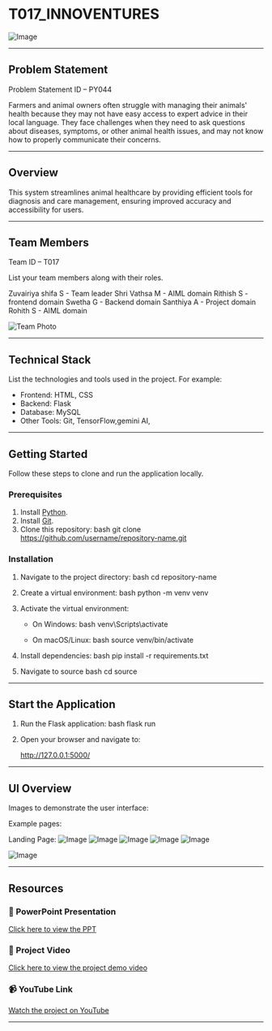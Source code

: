 # T017_INNOVENTURES
![Image](https://github.com/user-attachments/assets/c6b9f5e9-48c0-4f51-8945-7cc5def1b5f4)

---

## Problem Statement

Problem Statement ID – PY044

Farmers and animal owners often struggle with managing their animals' health because they may not have easy access to expert advice in their local language. They face challenges when they need to ask questions about diseases, symptoms, or other animal health issues, and may not know how to properly communicate their concerns.


---

## Overview

This system streamlines animal healthcare by providing efficient tools for diagnosis and care management, ensuring improved accuracy and accessibility for users.

---

## Team Members

Team ID – T017

List your team members along with their roles.

Zuvairiya shifa S - Team leader
Shri Vathsa M - AIML domain
Rithish S - frontend domain
Swetha G - Backend domain
Santhiya A - Project domain
Rohith S - AIML domain

![Team Photo](media/team-photo.png)

---

## Technical Stack

List the technologies and tools used in the project. For example:

- Frontend: HTML, CSS
- Backend: Flask
- Database: MySQL
- Other Tools: Git, TensorFlow,gemini AI,

---

## Getting Started

Follow these steps to clone and run the application locally.

### Prerequisites

1. Install [Python](https://www.python.org/downloads/).
2. Install [Git](https://git-scm.com/).
3. Clone this repository:
   bash
   git clone https://github.com/username/repository-name.git
   

### Installation

1. Navigate to the project directory:
   bash
   cd repository-name
   
2. Create a virtual environment:
   bash
   python -m venv venv
   
3. Activate the virtual environment:
   - On Windows:
     bash
     venv\Scripts\activate
     
   - On macOS/Linux:
     bash
     source venv/bin/activate
     
4. Install dependencies:
   bash
   pip install -r requirements.txt
   
5. Navigate to source
   bash
   cd source
   

---

## Start the Application

1. Run the Flask application:
   bash
   flask run
   
2. Open your browser and navigate to:
   
   http://127.0.0.1:5000/
   

---

## UI Overview

Images to demonstrate the user interface:

Example pages:

Landing Page:
   ![Image](https://github.com/user-attachments/assets/d11972a6-dea4-4ad0-beab-c013f42c472b)
   ![Image](https://github.com/user-attachments/assets/496fe99d-23d3-427c-bed1-c7f18c702c75)
   ![Image](https://github.com/user-attachments/assets/8113bfc0-fa2d-4a78-bacc-84a5e0304ebf)
   ![Image](https://github.com/user-attachments/assets/7c3ebe72-f9ac-4ceb-b11e-bf84be76d296)
   ![Image](https://github.com/user-attachments/assets/1b543f67-d58c-4752-8f43-7d00e7979756)

   ![Image](https://github.com/user-attachments/assets/496fe99d-23d3-427c-bed1-c7f18c702c75)
   



---

## Resources

### 📄 PowerPoint Presentation
[Click here to view the PPT](insert-drive-link-here)

### 🎥 Project Video
[Click here to view the project demo video](insert-drive-link-here)

### 📹 YouTube Link
[Watch the project on YouTube](insert-youtube-link-here)

---
